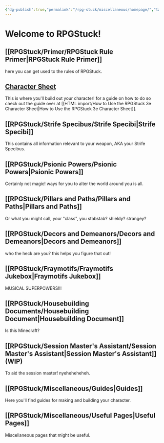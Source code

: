 ```yaml
---
{"dg-publish":true,"permalink":"/rpg-stuck/miscellaneous/homepage/","tags":["gardenEntry"]}
---
```


# Welcome to RPGStuck!

## [[RPGStuck/Primer/RPGStuck Rule Primer\|RPGStuck Rule Primer]]
here you can get used to the rules of RPGStuck.
## [Character Sheet](https://docs.google.com/spreadsheets/d/12mu9k2Q8u4taLdC5GZJy6-p82IFQaqqUZrU_CTAhFPs/edit?usp=sharing)
This is where you'll build out your character! for a guide on how to do so check out the guide over at [[HTML import/How to Use the RPGStuck 3e Character Sheet\|How to Use the RPGStuck 3e Character Sheet]].
## [[RPGStuck/Strife Specibus/Strife Specibi\|Strife Specibi]]
This contains all information relevant to your weapon, AKA your Strife Specibus.
## [[RPGStuck/Psionic Powers/Psionic Powers\|Psionic Powers]]
Certainly not magic! ways for you to alter the world around you is all.
## [[RPGStuck/Pillars and Paths/Pillars and Paths\|Pillars and Paths]]
Or what you might call, your "class", you stabstab? shieldy? strangey?
## [[RPGStuck/Decors and Demeanors/Decors and Demeanors\|Decors and Demeanors]]
who the heck are you? this helps you figure that out!
## [[RPGStuck/Fraymotifs/Fraymotifs Jukebox\|Fraymotifs Jukebox]]
MUSICAL SUPERPOWERS!!! 
## [[RPGStuck/Housebuilding Documents/Housebuilding Document\|Housebuilding Document]]
Is this Minecraft?
## [[RPGStuck/Session Master's Assistant/Session Master's Assistant\|Session Master's Assistant]] (WIP)
To aid the session master! nyeheheheheh.
## [[RPGStuck/Miscellaneous/Guides\|Guides]]
Here you'll find guides for making and building your character.
## [[RPGStuck/Miscellaneous/Useful Pages\|Useful Pages]] 
Miscellaneous pages that might be useful.